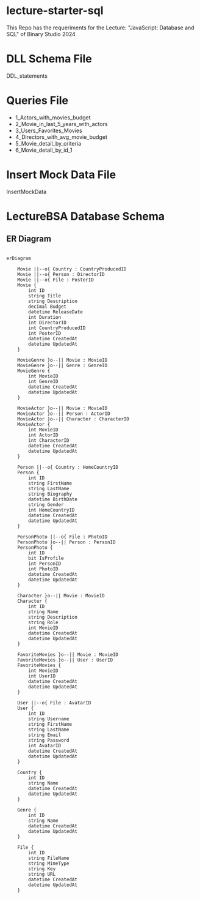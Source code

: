# lecture-starter-sql
This Repo has the requeriments for the Lecture: "JavaScript: Database and SQL" of Binary Studio 2024

# DLL Schema File
DDL_statements

# Queries File
- 1_Actors_with_movies_budget
- 2_Movie_in_last_5_years_with_actors
- 3_Users_Favorites_Movies
- 4_Directors_with_avg_movie_budget
- 5_Movie_detail_by_criteria
- 6_Movie_detail_by_id_1

# Insert Mock Data File
InsertMockData

# LectureBSA Database Schema

## ER Diagram

```mermaid

erDiagram

    Movie ||--o{ Country : CountryProducedID
    Movie ||--o{ Person : DirectorID
    Movie ||--o{ File : PosterID
    Movie {
        int ID
        string Title
        string Description
        decimal Budget
        datetime ReleaseDate
        int Duration
        int DirectorID
        int CountryProducedID
        int PosterID
        datetime CreatedAt
        datetime UpdatedAt
    }
    
    MovieGenre }o--|| Movie : MovieID
    MovieGenre }o--|| Genre : GenreID
    MovieGenre {
        int MovieID
        int GenreID
        datetime CreatedAt
        datetime UpdatedAt
    }
    
    MovieActor }o--|| Movie : MovieID
    MovieActor }o--|| Person : ActorID
    MovieActor }o--|| Character : CharacterID
    MovieActor {
        int MovieID
        int ActorID
        int CharacterID
        datetime CreatedAt
        datetime UpdatedAt
    }
    
    Person ||--o{ Country : HomeCountryID
    Person {
        int ID
        string FirstName
        string LastName
        string Biography
        datetime BirthDate
        string Gender
        int HomeCountryID
        datetime CreatedAt
        datetime UpdatedAt
    }
    
    PersonPhoto ||--o{ File : PhotoID
    PersonPhoto }o--|| Person : PersonID
    PersonPhoto {
        int ID
        bit IsProfile
        int PersonID
        int PhotoID
        datetime CreatedAt
        datetime UpdatedAt
    }
    
    Character }o--|| Movie : MovieID
    Character {
        int ID
        string Name
        string Description
        string Role
        int MovieID
        datetime CreatedAt
        datetime UpdatedAt
    }

    FavoriteMovies }o--|| Movie : MovieID
    FavoriteMovies }o--|| User : UserID
    FavoriteMovies {
        int MovieID
        int UserID
        datetime CreatedAt
        datetime UpdatedAt
    }
    
    User ||--o{ File : AvatarID
    User {
        int ID
        string Username
        string FirstName
        string LastName
        string Email
        string Password
        int AvatarID
        datetime CreatedAt
        datetime UpdatedAt
    }
    
    Country {
        int ID
        string Name
        datetime CreatedAt
        datetime UpdatedAt
    }
    
    Genre {
        int ID
        string Name
        datetime CreatedAt
        datetime UpdatedAt
    }
    
    File {
        int ID
        string FileName
        string MimeType
        string Key
        string URL
        datetime CreatedAt
        datetime UpdatedAt
    }